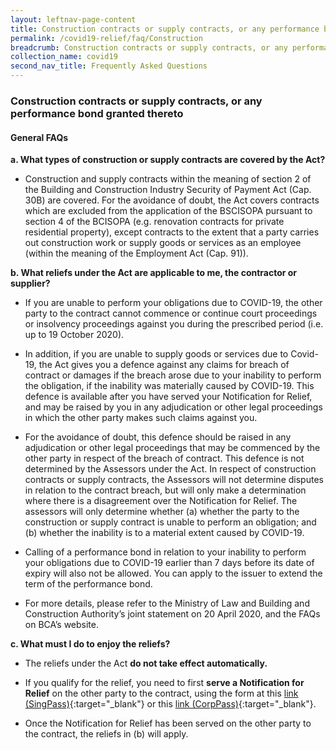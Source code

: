 ```yaml
---
layout: leftnav-page-content
title: Construction contracts or supply contracts, or any performance bond granted thereto
permalink: /covid19-relief/faq/Construction
breadcrumb: Construction contracts or supply contracts, or any performance bond granted thereto
collection_name: covid19
second_nav_title: Frequently Asked Questions
---
```

### Construction contracts or supply contracts, or any performance bond granted thereto ###

#### General FAQs ####
**a. What types of construction or supply contracts are covered by the Act?**

* Construction and supply contracts within the meaning of section 2 of the Building and Construction Industry Security of Payment Act (Cap. 30B) are covered.  For the avoidance of doubt, the Act covers contracts which are excluded from the application of the BSCISOPA pursuant to section 4 of the BCISOPA (e.g. renovation contracts for private residential property), except contracts to the extent that a party carries out construction work or supply goods or services as an employee (within the meaning of the Employment Act (Cap. 91)).


**b. What reliefs under the Act are applicable to me, the contractor or supplier?**

* If you are unable to perform your obligations due to COVID-19, the other party to the contract cannot commence or continue court proceedings or insolvency proceedings against you during the prescribed period (i.e. up to 19 October 2020). 

* In addition, if you are unable to supply goods or services due to Covid-19, the Act gives you a defence against any claims for breach of contract or damages if the breach arose due to your inability to perform the obligation, if the inability was materially caused by COVID-19. This defence is available after you have served your Notification for Relief, and may be raised by you in any adjudication or other legal proceedings in which the other party makes such claims against you.

* For the avoidance of doubt, this defence should be raised in any adjudication or other legal proceedings that may be commenced by the other party in respect of the breach of contract.  This defence is not determined by the Assessors under the Act.  In respect of construction contracts or supply contracts, the Assessors will not determine disputes in relation to the contract breach, but will only make a determination where there is a disagreement over the Notification for Relief.  The assessors will only determine whether (a) whether the party to the construction or supply contract is unable to perform an obligation; and (b) whether the inability is to a material extent caused by COVID-19. 

* Calling of a performance bond in relation to your inability to perform your obligations due to COVID-19 earlier than 7 days before its date of expiry will also not be allowed. You can apply to the issuer to extend the term of the performance bond. 

* For more details, please refer to the Ministry of Law and Building and Construction Authority’s joint statement on 20 April 2020, and the FAQs on BCA’s website.

**c. What must I do to enjoy the reliefs?**

* The reliefs under the Act **do not take effect automatically.**

* If you qualify for the relief, you need to first **serve a Notification for Relief** on the other party to the contract, using the form at this [link (SingPass)](https://go.gov.sg/notification-for-relief-singpass){:target="_blank"} or this [link (CorpPass)](https://go.gov.sg/notification-for-relief-corppass){:target="_blank"}. 

* Once the Notification for Relief has been served on the other party to the contract, the reliefs in (b) will apply.

